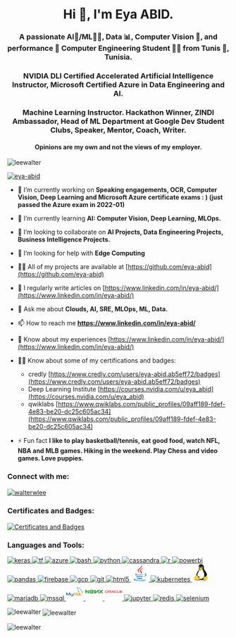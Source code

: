 <h1 align="center">Hi 👋, I'm Eya ABID.</h1>
<h3 align="center">A passionate AI🧠/ML👨‍💻, Data 📊, Computer Vision 🏴, and performance 💯 Computer Engineering Student 👨‍🔧 from Tunis 🌉, Tunisia. </h3>
<h3 align="center">NVIDIA DLI Certified Accelerated Artificial Intelligence Instructor, Microsoft Certified Azure in Data Engineering and AI. </h3>
<h3 align="center">Machine Learning Instructor. Hackathon Winner, ZINDI Ambassador, Head of ML Department at Google Dev Student Clubs, Speaker, Mentor, Coach, Writer. </h3>
<h4 align="center">Opinions are my own and not the views of my employer.</h4>

<p align="left"> <img src="https://komarev.com/ghpvc/?username=leewalter&label=Profile%20views&color=0e75b6&style=flat" alt="leewalter" /> </p>

<p align="left"> <a href="https://github.com/eya-abid/github-profile-trophy"><img src="https://github-profile-trophy.vercel.app/?username=eya-abid" alt="eya-abid" /></a> </p>


- 🔭 I’m currently working on **Speaking engagements, OCR, Computer Vision, Deep Learning and Microsoft Azure certificate exams : ) (just passed the Azure exam in 2022-01)** 

- 🌱 I’m currently learning **AI: Computer Vision, Deep Learning, MLOps.**

- 👯 I’m looking to collaborate on **AI Projects, Data Engineering Projects, Business Intelligence Projects.**

- 🤝 I’m looking for help with **Edge Computing**

- 👨‍💻 All of my projects are available at [https://github.com/eya-abid](https://github.com/eya-abid)

- 📝 I regularly write articles on [https://www.linkedin.com/in/eya-abid/](https://www.linkedin.com/in/eya-abid/)

- 💬 Ask me about **Clouds, AI, SRE, MLOps, ML, Data.**

- 📫 How to reach me **https://www.linkedin.com/in/eya-abid/**

- 📄 Know about my experiences [https://www.linkedin.com/in/eya-abid/](https://www.linkedin.com/in/eya-abid/)

- 🧑‍🎓 Know about some of my certifications and badges:
  - credly [https://www.credly.com/users/eya-abid.ab5eff72/badges](https://www.credly.com/users/eya-abid.ab5eff72/badges)
  - Deep Learning Institute [https://courses.nvidia.com/u/eya_abid](https://courses.nvidia.com/u/eya_abid)
  - qwiklabs [https://www.qwiklabs.com/public_profiles/09aff189-fdef-4e83-be20-dc25c605ac34](https://www.qwiklabs.com/public_profiles/09aff189-fdef-4e83-be20-dc25c605ac34) 


- ⚡ Fun fact **I like to play basketball/tennis, eat good food, watch NFL, NBA and MLB games. Hiking in the weekend. Play Chess and video games. Love puppies.**

<h3 align="left">Connect with me:</h3>
<p align="left">
<a href="https://linkedin.com/in/eya-abid" target="blank"><img align="center" src="https://raw.githubusercontent.com/rahuldkjain/github-profile-readme-generator/master/src/images/icons/Social/linked-in-alt.svg" alt="walterwlee" height="30" width="40" /></a>

<h3 align="left">Certificates and Badges:</h3>


<a href="https://github.com/eya-abid/leewalter/blob/main/aaa_001.png" target="blank"><img align="center" src="https://github.com/eya-abid/leewalter/blob/main/aaa_001.png" alt="Certificates and Badges" height="1200" width="1200" /></a>


<h3 align="left">Languages and Tools:</h3>
<p align="left"> <a href="https://keras.io" target="_blank"> <img src="https://upload.wikimedia.org/wikipedia/commons/a/ae/Keras_logo.svg" alt="keras" width="40" height="40"/> </a> 
  <a href="https://www.tensorflow.org" target="_blank"> 
<img src="https://upload.wikimedia.org/wikipedia/commons/thumb/2/2d/Tensorflow_logo.svg/800px-Tensorflow_logo.svg.png" alt="tf" width="40" height="40"/> </a> <a href="https://azure.microsoft.com/en-in/" target="_blank"> <img src="https://www.vectorlogo.zone/logos/microsoft_azure/microsoft_azure-icon.svg" alt="azure" width="40" height="40"/> </a> 
  <a href="https://www.gnu.org/software/bash/" target="_blank"> <img src="https://www.vectorlogo.zone/logos/gnu_bash/gnu_bash-icon.svg" alt="bash" width="40" height="40"/> </a>
  <a href="https://www.python.org" target="_blank"> <img src="https://upload.wikimedia.org/wikipedia/commons/c/c3/Python-logo-notext.svg" alt="python" width="40" height="40"/> </a> 
  <a href="https://cassandra.apache.org/" target="_blank"> <img src="https://www.vectorlogo.zone/logos/apache_cassandra/apache_cassandra-icon.svg" alt="cassandra" width="40" height="40"/> </a> 
  <a href="https://www.r-project.org" target="_blank"> <img src="https://r.analyticflow.com/en/cms/wp-content/themes/efprime_raf/images/feature_rlogo.png" alt="r" width="40" height="40"/> </a> 
  <a href="https://powerbi.microsoft.com/en-us/" target="_blank"> <img src="https://openbi.ch/wp-content/uploads/2021/02/6.-Power-BI-Consulting.png" alt="powerbi" width="40" height="40"/> </a> 
  <a href="https://pandas.pydata.org" target="_blank"> <img src="https://encrypted-tbn0.gstatic.com/images?q=tbn:ANd9GcQhWr5uMK-AXyQ7_w6oRIitOmKozpVTK5XV3Q&usqp=CAU" alt="pandas" width="40" height="40"/> </a>
  <a href="https://firebase.google.com/" target="_blank"> <img src="https://www.vectorlogo.zone/logos/firebase/firebase-icon.svg" alt="firebase" width="40" height="40"/> </a> 
  <a href="https://cloud.google.com" target="_blank"> <img src="https://www.vectorlogo.zone/logos/google_cloud/google_cloud-icon.svg" alt="gcp" width="40" height="40"/> </a> 
  <a href="https://git-scm.com" target="_blank"> <img src="https://git-scm.com/images/logos/logomark-black@2x.png" alt="git" width="40" height="40"/> </a> 
  <a href="https://www.mathworks.com/products/matlab.html" target="_blank"> <img src="https://www.mathworks.com/matlabcentral/communitycontests/uploaded_files/159/image.png" alt="html5" width="40" height="40"/> </a> <a href="https://www.java.com" target="_blank"> <img src="https://raw.githubusercontent.com/devicons/devicon/master/icons/java/java-original.svg" alt="java" width="40" height="40"/> </a>
   <a href="https://kubernetes.io" target="_blank"> <img src="https://www.vectorlogo.zone/logos/kubernetes/kubernetes-icon.svg" alt="kubernetes" width="40" height="40"/> </a>
  <a href="https://www.linux.org/" target="_blank"> <img src="https://raw.githubusercontent.com/devicons/devicon/master/icons/linux/linux-original.svg" alt="linux" width="40" height="40"/> </a> 
  <a href="https://mariadb.org/" target="_blank"> <img src="https://www.vectorlogo.zone/logos/mariadb/mariadb-icon.svg" alt="mariadb" width="40" height="40"/> </a> <a href="https://www.microsoft.com/en-us/sql-server" target="_blank"> <img src="https://www.svgrepo.com/show/303229/microsoft-sql-server-logo.svg" alt="mssql" width="40" height="40"/> </a>
  <a href="https://www.mysql.com/" target="_blank"> <img src="https://raw.githubusercontent.com/devicons/devicon/master/icons/mysql/mysql-original-wordmark.svg" alt="mysql" width="40" height="40"/> </a> 
  <a href="https://www.nginx.com" target="_blank"> <img src="https://raw.githubusercontent.com/devicons/devicon/master/icons/nginx/nginx-original.svg" alt="nginx" width="40" height="40"/> </a>
  <a href="https://www.oracle.com/" target="_blank"> <img src="https://raw.githubusercontent.com/devicons/devicon/master/icons/oracle/oracle-original.svg" alt="oracle" width="40" height="40"/> </a> 
  <a href="https://jupyter.org" target="_blank"> <img src="https://technology.amis.nl/wp-content/uploads/2020/11/image-27.png" alt="jupyter" width="40" height="40"/> </a> 
  <a href="https://colab.research.google.com" target="_blank"> <img src="https://colab.research.google.com/img/colab_favicon_256px.png" alt="redis" width="40" height="40"/>  
  <a href="https://www.selenium.dev" target="_blank"> <img src="https://raw.githubusercontent.com/detain/svg-logos/780f25886640cef088af994181646db2f6b1a3f8/svg/selenium-logo.svg" alt="selenium" width="40" height="40"/> </a> 
   </p>

<p><img align="left" src="https://github-readme-stats.vercel.app/api/top-langs?username=eya-abid&show_icons=true&locale=en&layout=compact" alt="leewalter" /></p>

<p>&nbsp;<img align="center" src="https://github-readme-stats.vercel.app/api?username=eya-abid&show_icons=true&locale=en" alt="leewalter" /></p>

<p><img align="center" src="https://github-readme-streak-stats.herokuapp.com/?user=eya-abid&" alt="leewalter" /></p>


